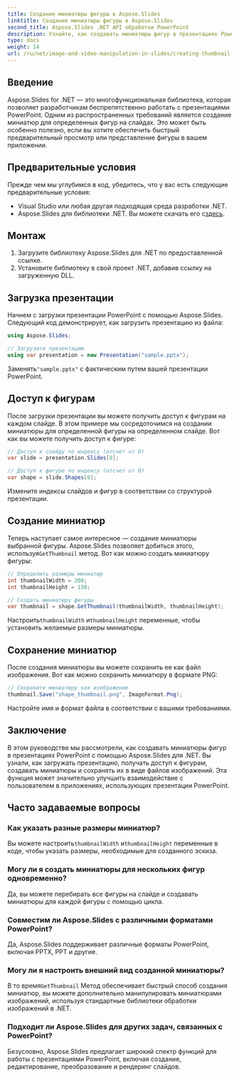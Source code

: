 ```yaml
---
title: Создание миниатюры фигуры в Aspose.Slides
linktitle: Создание миниатюры фигуры в Aspose.Slides
second_title: Aspose.Slides .NET API обработки PowerPoint
description: Узнайте, как создавать миниатюры фигур в презентациях PowerPoint с помощью Aspose.Slides для .NET. В этом пошаговом руководстве представлены практические примеры кода от загрузки презентаций до создания и сохранения миниатюр.
type: docs
weight: 14
url: /ru/net/image-and-video-manipulation-in-slides/creating-thumbnail-shape/
---
```


## Введение

Aspose.Slides for .NET — это многофункциональная библиотека, которая позволяет разработчикам беспрепятственно работать с презентациями PowerPoint. Одним из распространенных требований является создание миниатюр для определенных фигур на слайдах. Это может быть особенно полезно, если вы хотите обеспечить быстрый предварительный просмотр или представление фигуры в вашем приложении.

## Предварительные условия

Прежде чем мы углубимся в код, убедитесь, что у вас есть следующие предварительные условия:

- Visual Studio или любая другая подходящая среда разработки .NET.
-  Aspose.Slides для библиотеки .NET. Вы можете скачать его с[здесь](https://releases.aspose.com/slides/net/).

## Монтаж

1. Загрузите библиотеку Aspose.Slides для .NET по предоставленной ссылке.
2. Установите библиотеку в свой проект .NET, добавив ссылку на загруженную DLL.

## Загрузка презентации

Начнем с загрузки презентации PowerPoint с помощью Aspose.Slides. Следующий код демонстрирует, как загрузить презентацию из файла:

```csharp
using Aspose.Slides;

// Загрузите презентацию
using var presentation = new Presentation("sample.pptx");
```

 Заменять`"sample.pptx"` с фактическим путем вашей презентации PowerPoint.

## Доступ к фигурам

После загрузки презентации вы можете получить доступ к фигурам на каждом слайде. В этом примере мы сосредоточимся на создании миниатюры для определенной фигуры на определенном слайде. Вот как вы можете получить доступ к фигуре:

```csharp
// Доступ к слайду по индексу (отсчет от 0)
var slide = presentation.Slides[0];

// Доступ к фигуре по индексу (отсчет от 0)
var shape = slide.Shapes[0];
```

Измените индексы слайдов и фигур в соответствии со структурой презентации.

## Создание миниатюр

Теперь наступает самое интересное — создание миниатюры выбранной фигуры. Aspose.Slides позволяет добиться этого, используя`GetThumbnail` метод. Вот как можно создать миниатюру фигуры:

```csharp
// Определить размеры миниатюр
int thumbnailWidth = 200;
int thumbnailHeight = 150;

// Создать миниатюру фигуры
var thumbnail = shape.GetThumbnail(thumbnailWidth, thumbnailHeight);
```

 Настроить`thumbnailWidth` и`thumbnailHeight` переменные, чтобы установить желаемые размеры миниатюры.

## Сохранение миниатюр

После создания миниатюры вы можете сохранить ее как файл изображения. Вот как можно сохранить миниатюру в формате PNG:

```csharp
// Сохраните миниатюру как изображение
thumbnail.Save("shape_thumbnail.png", ImageFormat.Png);
```

Настройте имя и формат файла в соответствии с вашими требованиями.

## Заключение

В этом руководстве мы рассмотрели, как создавать миниатюры фигур в презентациях PowerPoint с помощью Aspose.Slides для .NET. Вы узнали, как загружать презентацию, получать доступ к фигурам, создавать миниатюры и сохранять их в виде файлов изображений. Эта функция может значительно улучшить взаимодействие с пользователем в приложениях, использующих презентации PowerPoint.

## Часто задаваемые вопросы

### Как указать разные размеры миниатюр?

 Вы можете настроить`thumbnailWidth` и`thumbnailHeight` переменные в коде, чтобы указать размеры, необходимые для созданного эскиза.

### Могу ли я создать миниатюры для нескольких фигур одновременно?

Да, вы можете перебирать все фигуры на слайде и создавать миниатюры для каждой фигуры с помощью цикла.

### Совместим ли Aspose.Slides с различными форматами PowerPoint?

Да, Aspose.Slides поддерживает различные форматы PowerPoint, включая PPTX, PPT и другие.

### Могу ли я настроить внешний вид созданной миниатюры?

 В то время`GetThumbnail` Метод обеспечивает быстрый способ создания миниатюр, вы можете дополнительно манипулировать миниатюрами изображений, используя стандартные библиотеки обработки изображений в .NET.

### Подходит ли Aspose.Slides для других задач, связанных с PowerPoint?

Безусловно, Aspose.Slides предлагает широкий спектр функций для работы с презентациями PowerPoint, включая создание, редактирование, преобразование и рендеринг слайдов.